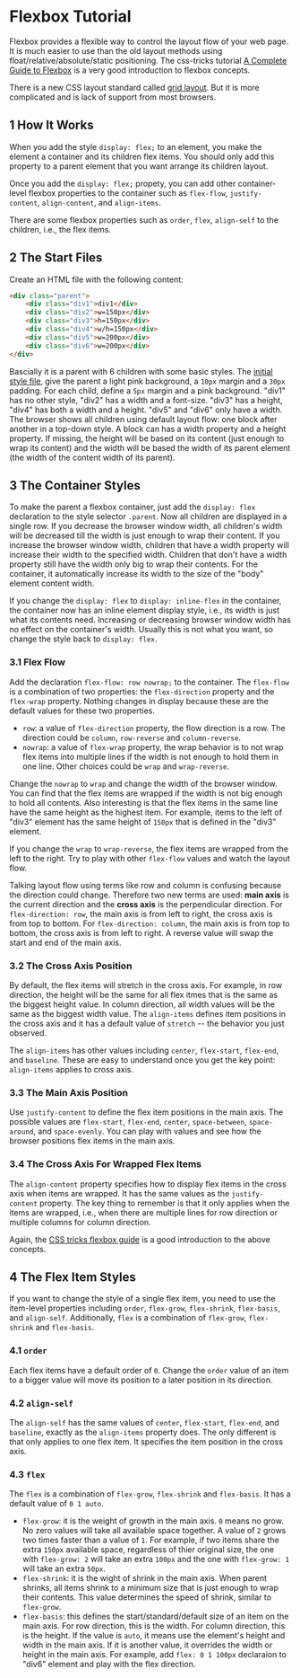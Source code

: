 # Flexbox Tutorial

Flexbox provides a flexible way to control the layout flow of your web page. It is much easier to use than the old layout methods using float/relative/absolute/static positioning. The css-tricks tutorial [A Complete Guide to Flexbox](https://css-tricks.com/snippets/css/a-guide-to-flexbox/) is a very good introduction to flexbox concepts.

There is a new CSS layout standard called [grid layout](https://css-tricks.com/snippets/css/complete-guide-grid/). But it is more complicated and is lack of support from most browsers.

## 1 How It Works

When you add the style `display: flex;` to an element, you make the element a container and its children flex items. You should only add this property to a parent element that you want arrange its children layout.

Once you add the `display: flex;` propety, you can add other container-level flexbox properties to the container such as `flex-flow`, `justify-content`, `align-content`, and `align-items`.

There are some flexbox properties such as `order`, `flex`, `align-self` to the children, i.e., the flex items.

## 2 The Start Files

Create an HTML file with the following content:

```html
<div class="parent">
    <div class="div1">div1</div>
    <div class="div2">w=150px</div>
    <div class="div3">h=150px</div>
    <div class="div4">w/h=150px</div>
    <div class="div5">w=200px</div>
    <div class="div6">w=200px</div>
</div>
```

Bascially it is a parent with 6 children with some basic styles. The [initial style file][css-tricks-flexbox], give the parent a light pink background, a `10px` margin and a `30px` padding. For each child, define a `5px` margin and a pink background. "div1" has no other style, "div2" has a width and a font-size. "div3" has a height, "div4" has both a width and a height. "div5" and "div6" only have a width. The browser shows all children using default layout flow: one block after another in a top-down style. A block can has a width property and a height property. If missing, the height will be based on its content (just enough to wrap its content) and the width will be based the width of its parent element (the width of the content width of its parent).

## 3 The Container Styles

To make the parent a flexbox container, just add the `display: flex` declaration to the style selector `.parent`. Now all children are displayed in a single row. If you decrease the browser window width, all children's width will be decreased till the width is just enough to wrap their content. If you increase the browser window width, children that have a width property will increase their width to the specified width. Children that don't have a width property still have the width only big to wrap their contents. For the container, it automatically increase its width to the size of the "body" element content width.

If you change the `display: flex` to `display: inline-flex` in the container, the container now has an inline element display style, i.e., its width is just what its contents need. Increasing or decreasing browser window width has no effect on the container's width. Usually this is not what you want, so change the style back to `display: flex`.

### 3.1 Flex Flow

Add the declaration `flex-flow: row nowrap;` to the container. The `flex-flow` is a combination of two properties: the `flex-direction` property and the `flex-wrap` property. Nothing changes in display because these are the default values for these two properties.

* `row`: a value of `flex-direction` property, the flow direction is a row. The direction could be `column`, `row-reverse` and `column-reverse`.
* `nowrap`: a value of `flex-wrap` property, the wrap behavior is to not wrap flex items into multiple lines if the width is not enough to hold them in one line. Other choices could be `wrap` and `wrap-reverse`.

Change the `nowrap` to `wrap` and change the width of the browser window. You can find that the flex items are wrapped if the width is not big enough to hold all contents. Also interesting is that the flex items in the same line have the same height as the highest item. For example, items to the left of "div3" element has the same height of `150px` that is defined in the "div3" element.

If you change the `wrap` to `wrap-reverse`, the flex items are wrapped from the left to the right. Try to play with other `flex-flow` values and watch the layout flow.

Talking layout flow using terms like row and column is confusing because the direction could change. Therefore two new terms are used: **main axis** is the current direction and the **cross axis** is the perpendicular direction. For `flex-direction: row`, the main axis is from left to right, the cross axis is from top to bottom. For `flex-direction: column`, the main axis is from top to bottom, the cross axis is from left to right. A reverse value will swap the start and end of the main axis.

### 3.2 The Cross Axis Position

By default, the flex items will stretch in the cross axis. For example, in row direction, the height will be the same for all flex itmes that is the same as the biggest height value. In column direction, all width values will be the same as the biggest width value. The `align-items` defines item positions in the cross axis and it has a default value of `stretch` -- the behavior you just observed.

The `align-items` has other values including `center`, `flex-start`, `flex-end`, and `baseline`. These are easy to understand once you get the key point: `align-items` applies to cross axis.

### 3.3 The Main Axis Position

Use `justify-content` to define the flex item positions in the main axis. The possible values are `flex-start`, `flex-end`, `center`, `space-between`, `space-around`, and `space-evenly`. You can play with values and see how the browser positions flex items in the main axis.

### 3.4 The Cross Axis For Wrapped Flex Items

The `align-content` property specifies how to display flex items in the cross axis when items are wrapped. It has the same values as the `justify-content` property. The key thing to remember is that it only applies when the items are wrapped, i.e., when there are multiple lines for row direction or multiple columns for column direction.

Again, the [CSS tricks flexbox guide][css-tricks-flexbox] is a good introduction to the above concepts.

## 4 The Flex Item Styles

If you want to change the style of a single flex item, you need to use the item-level properties including `order`, `flex-grow`, `flex-shrink`, `flex-basis`, and `align-self`. Additionally, `flex` is a combination of `flex-grow`, `flex-shrink` and `flex-basis`.

### 4.1 `order`

Each flex items have a default order of `0`. Change the `order` value of an item to a bigger value will move its position to a later position in its direction.

### 4.2 `align-self`

The `align-self` has the same values of `center`, `flex-start`, `flex-end`, and `baseline`, exactly as the `align-items` property does. The only different is that only applies to one flex item. It specifies the item position in the cross axis.

### 4.3 `flex`

The `flex` is a combination of `flex-grow`, `flex-shrink` and `flex-basis`. It has a default value of `0 1 auto`.

* `flex-grow`: it is the weight of growth in the main axis. `0` means no grow. No zero values will take all available space together. A value of `2` grows two times faster than a value of `1`. For example, if two items share the extra `150px` available space, regardless of thier original size, the one with `flex-grow: 2` will take an extra `100px` and the one with `flex-grow: 1` will take an extra `50px`.
* `flex-shrink`: it is the wight of shrink in the main axis. When parent shrinks, all items shrink to a minimum size that is just enough to wrap their contents. This value determines the speed of shrink, similar to `flex-grow`.
* `flex-basis`: this defines the start/standard/default size of an item on the main axis. For row direction, this is the width. For column direction, this is the height. If the value is `auto`, it means use the element's height and width in the main axis. If it is another value, it overrides the width or height in the main axis. For example, add `flex: 0 1 100px` declaraion to "div6" element and play with the flex direction.

[css-tricks-flexbox]: (https://css-tricks.com/snippets/css/a-guide-to-flexbox/)
